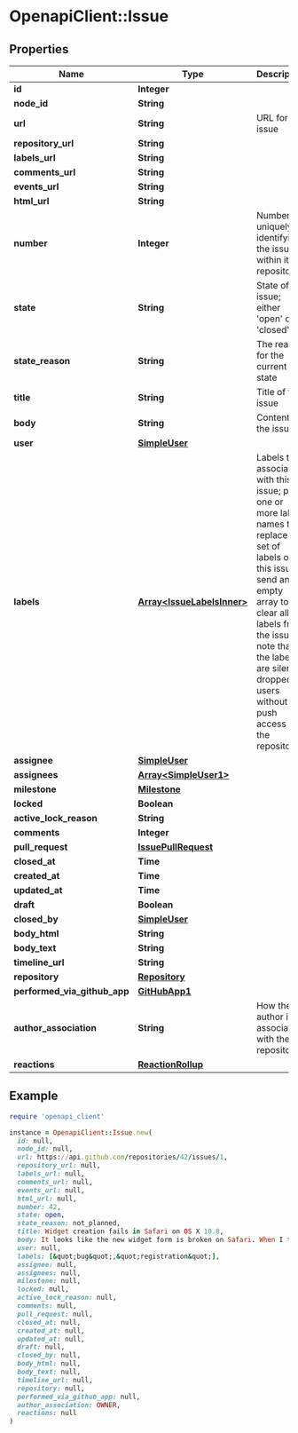 # OpenapiClient::Issue

## Properties

| Name | Type | Description | Notes |
| ---- | ---- | ----------- | ----- |
| **id** | **Integer** |  |  |
| **node_id** | **String** |  |  |
| **url** | **String** | URL for the issue |  |
| **repository_url** | **String** |  |  |
| **labels_url** | **String** |  |  |
| **comments_url** | **String** |  |  |
| **events_url** | **String** |  |  |
| **html_url** | **String** |  |  |
| **number** | **Integer** | Number uniquely identifying the issue within its repository |  |
| **state** | **String** | State of the issue; either &#39;open&#39; or &#39;closed&#39; |  |
| **state_reason** | **String** | The reason for the current state | [optional] |
| **title** | **String** | Title of the issue |  |
| **body** | **String** | Contents of the issue | [optional] |
| **user** | [**SimpleUser**](SimpleUser.md) |  |  |
| **labels** | [**Array&lt;IssueLabelsInner&gt;**](IssueLabelsInner.md) | Labels to associate with this issue; pass one or more label names to replace the set of labels on this issue; send an empty array to clear all labels from the issue; note that the labels are silently dropped for users without push access to the repository |  |
| **assignee** | [**SimpleUser**](SimpleUser.md) |  |  |
| **assignees** | [**Array&lt;SimpleUser1&gt;**](SimpleUser1.md) |  | [optional] |
| **milestone** | [**Milestone**](Milestone.md) |  |  |
| **locked** | **Boolean** |  |  |
| **active_lock_reason** | **String** |  | [optional] |
| **comments** | **Integer** |  |  |
| **pull_request** | [**IssuePullRequest**](IssuePullRequest.md) |  | [optional] |
| **closed_at** | **Time** |  |  |
| **created_at** | **Time** |  |  |
| **updated_at** | **Time** |  |  |
| **draft** | **Boolean** |  | [optional] |
| **closed_by** | [**SimpleUser**](SimpleUser.md) |  | [optional] |
| **body_html** | **String** |  | [optional] |
| **body_text** | **String** |  | [optional] |
| **timeline_url** | **String** |  | [optional] |
| **repository** | [**Repository**](Repository.md) |  | [optional] |
| **performed_via_github_app** | [**GitHubApp1**](GitHubApp1.md) |  | [optional] |
| **author_association** | **String** | How the author is associated with the repository. |  |
| **reactions** | [**ReactionRollup**](ReactionRollup.md) |  | [optional] |

## Example

```ruby
require 'openapi_client'

instance = OpenapiClient::Issue.new(
  id: null,
  node_id: null,
  url: https://api.github.com/repositories/42/issues/1,
  repository_url: null,
  labels_url: null,
  comments_url: null,
  events_url: null,
  html_url: null,
  number: 42,
  state: open,
  state_reason: not_planned,
  title: Widget creation fails in Safari on OS X 10.8,
  body: It looks like the new widget form is broken on Safari. When I try and create the widget, Safari crashes. This is reproducible on 10.8, but not 10.9. Maybe a browser bug?,
  user: null,
  labels: [&quot;bug&quot;,&quot;registration&quot;],
  assignee: null,
  assignees: null,
  milestone: null,
  locked: null,
  active_lock_reason: null,
  comments: null,
  pull_request: null,
  closed_at: null,
  created_at: null,
  updated_at: null,
  draft: null,
  closed_by: null,
  body_html: null,
  body_text: null,
  timeline_url: null,
  repository: null,
  performed_via_github_app: null,
  author_association: OWNER,
  reactions: null
)
```

